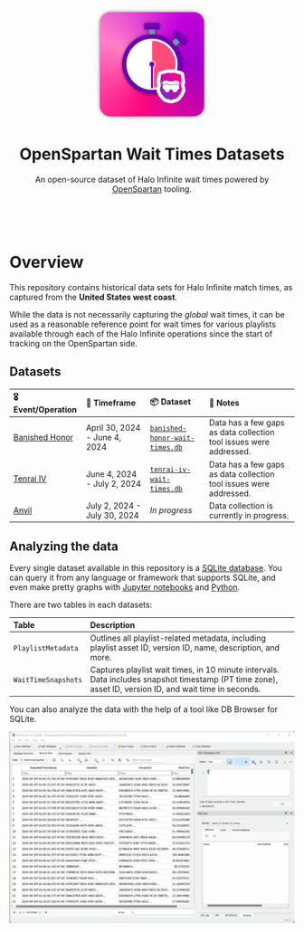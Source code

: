 <div align="center">
	<br>
	<br>
	<div>
		<picture>
			<img alt="OpenSpartan Wait Times Dataset Logo" width="200px" src="media/logo.png">
		</picture>
		<br>
	</div>
	<h1>OpenSpartan Wait Times Datasets</h1>
	<p>
		An open-source dataset of Halo Infinite wait times powered by <a href="https://openspartan.com">OpenSpartan</a> tooling.
	</p>
	<br>
	<br>
	<br>
</div>


# Overview

This repository contains historical data sets for Halo Infinite match times, as captured from the **United States west coast**.

While the data is not necessarily capturing the _global_ wait times, it can be used as a reasonable reference point for wait times for various playlists available through each of the Halo Infinite operations since the start of tracking on the OpenSpartan side.

## Datasets

| 🎖️ Event/Operation | 📆 Timeframe                     | 📦 Dataset                        | 📝 Notes                                                               |
|:----------------|:------------------------------|:-------------------------------|:-------------------------------------------------------------------|
| [Banished Honor](https://www.halowaypoint.com/news/banished-honor-operation-launch) | April 30, 2024 - June 4, 2024 | [`banished-honor-wait-times.db`](datasets/banished-honor-wait-times.db) | Data has a few gaps as data collection tool issues were addressed. |
| [Tenrai IV](https://www.halowaypoint.com/news/tenrai-iv-operation-launch) | June 4, 2024 - July 2, 2024   | [`tenrai-iv-wait-times.db`](datasets/tenrai-iv-wait-times.db)      | Data has a few gaps as data collection tool issues were addressed. |
| [Anvil](https://www.halowaypoint.com/news/anvil-operation-launch)           | July 2, 2024 - July 30, 2024  | _In progress_                  | Data collection is currently in progress.                          |

## Analyzing the data

Every single dataset available in this repository is a [SQLite database](https://www.sqlite.org/). You can query it from any language or framework that supports SQLite, and even make pretty graphs with [Jupyter notebooks](https://jupyter.org/) and [Python](https://www.python.org/).

There are two tables in each datasets:

| Table | Description |
|:------|:------------|
| `PlaylistMetadata`  | Outlines all playlist-related metadata, including playlist asset ID, version ID, name, description, and more. |
| `WaitTimeSnapshots` | Captures playlist wait times, in 10 minute intervals. Data includes snapshot timestamp (PT time zone), asset ID, version ID, and wait time in seconds. |

You can also analyze the data with the help of a tool like DB Browser for SQLite.

![DB Browser for SQLite used to parse the OpenSpartan Wait Times Datasets](media/db-browser-sqlite.gif)
